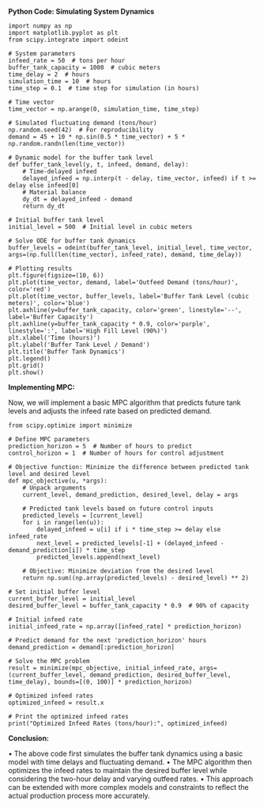 **Python Code: Simulating System Dynamics**
```
import numpy as np
import matplotlib.pyplot as plt
from scipy.integrate import odeint

# System parameters
infeed_rate = 50  # tons per hour
buffer_tank_capacity = 1000  # cubic meters
time_delay = 2  # hours
simulation_time = 10  # hours
time_step = 0.1  # time step for simulation (in hours)

# Time vector
time_vector = np.arange(0, simulation_time, time_step)

# Simulated fluctuating demand (tons/hour)
np.random.seed(42)  # For reproducibility
demand = 45 + 10 * np.sin(0.5 * time_vector) + 5 * np.random.randn(len(time_vector))

# Dynamic model for the buffer tank level
def buffer_tank_level(y, t, infeed, demand, delay):
    # Time-delayed infeed
    delayed_infeed = np.interp(t - delay, time_vector, infeed) if t >= delay else infeed[0]
    # Material balance
    dy_dt = delayed_infeed - demand
    return dy_dt

# Initial buffer tank level
initial_level = 500  # Initial level in cubic meters

# Solve ODE for buffer tank dynamics
buffer_levels = odeint(buffer_tank_level, initial_level, time_vector, args=(np.full(len(time_vector), infeed_rate), demand, time_delay))

# Plotting results
plt.figure(figsize=(10, 6))
plt.plot(time_vector, demand, label='Outfeed Demand (tons/hour)', color='red')
plt.plot(time_vector, buffer_levels, label='Buffer Tank Level (cubic meters)', color='blue')
plt.axhline(y=buffer_tank_capacity, color='green', linestyle='--', label='Buffer Capacity')
plt.axhline(y=buffer_tank_capacity * 0.9, color='purple', linestyle=':', label='High Fill Level (90%)')
plt.xlabel('Time (hours)')
plt.ylabel('Buffer Tank Level / Demand')
plt.title('Buffer Tank Dynamics')
plt.legend()
plt.grid()
plt.show()
```
**Implementing MPC:**

Now, we will implement a basic MPC algorithm that predicts future tank levels and adjusts the infeed rate based on predicted demand.

```
from scipy.optimize import minimize

# Define MPC parameters
prediction_horizon = 5  # Number of hours to predict
control_horizon = 1  # Number of hours for control adjustment

# Objective function: Minimize the difference between predicted tank level and desired level
def mpc_objective(u, *args):
    # Unpack arguments
    current_level, demand_prediction, desired_level, delay = args
    
    # Predicted tank levels based on future control inputs
    predicted_levels = [current_level]
    for i in range(len(u)):
        delayed_infeed = u[i] if i * time_step >= delay else infeed_rate
        next_level = predicted_levels[-1] + (delayed_infeed - demand_prediction[i]) * time_step
        predicted_levels.append(next_level)
    
    # Objective: Minimize deviation from the desired level
    return np.sum((np.array(predicted_levels) - desired_level) ** 2)

# Set initial buffer level
current_buffer_level = initial_level
desired_buffer_level = buffer_tank_capacity * 0.9  # 90% of capacity

# Initial infeed rate
initial_infeed_rate = np.array([infeed_rate] * prediction_horizon)

# Predict demand for the next 'prediction_horizon' hours
demand_prediction = demand[:prediction_horizon]

# Solve the MPC problem
result = minimize(mpc_objective, initial_infeed_rate, args=(current_buffer_level, demand_prediction, desired_buffer_level, time_delay), bounds=[(0, 100)] * prediction_horizon)

# Optimized infeed rates
optimized_infeed = result.x

# Print the optimized infeed rates
print("Optimized Infeed Rates (tons/hour):", optimized_infeed)
```
**Conclusion:**

•	The above code first simulates the buffer tank dynamics using a basic model with time delays and fluctuating demand.
•	The MPC algorithm then optimizes the infeed rates to maintain the desired buffer level while considering the two-hour delay and varying outfeed rates.
•	This approach can be extended with more complex models and constraints to reflect the actual production process more accurately.
